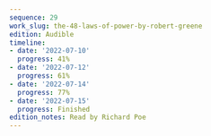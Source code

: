 ```yaml
---
sequence: 29
work_slug: the-48-laws-of-power-by-robert-greene
edition: Audible
timeline:
- date: '2022-07-10'
  progress: 41%
- date: '2022-07-12'
  progress: 61%
- date: '2022-07-14'
  progress: 77%
- date: '2022-07-15'
  progress: Finished
edition_notes: Read by Richard Poe
---
```


